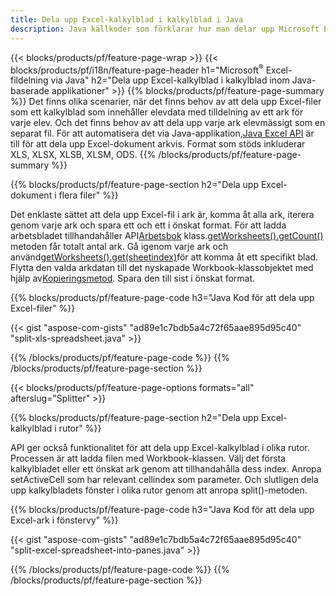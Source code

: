 ```yaml
---
title: Dela upp Excel-kalkylblad i kalkylblad i Java
description: Java källkoder som förklarar hur man delar upp Microsoft Excel-filer i flera dokument med hjälp av Java Excel-bibliotek
---
```

{{< blocks/products/pf/feature-page-wrap >}}
{{< blocks/products/pf/i18n/feature-page-header h1="Microsoft<sup>&reg;</sup> Excel-fildelning via Java" h2="Dela upp Excel-kalkylblad i kalkylblad inom Java-baserade applikationer" >}}
{{% blocks/products/pf/feature-page-summary %}}
 Det finns olika scenarier, när det finns behov av att dela upp Excel-filer som ett kalkylblad som innehåller elevdata med tilldelning av ett ark för varje elev. Och det finns behov av att dela upp varje ark elevmässigt som en separat fil. För att automatisera det via Java-applikation,[Java Excel API](/cells/sv/java/) är till för att dela upp Excel-dokument arkvis. Format som stöds inkluderar XLS, XLSX, XLSB, XLSM, ODS.
{{% /blocks/products/pf/feature-page-summary %}}

{{% blocks/products/pf/feature-page-section h2="Dela upp Excel-dokument i flera filer" %}}

 Det enklaste sättet att dela upp Excel-fil i ark är, komma åt alla ark, iterera genom varje ark och spara ett och ett i önskat format. För att ladda arbetsbladet tillhandahåller API[Arbetsbok](https://reference.aspose.com/cells/java/com.aspose.cells/Workbook) klass.[getWorksheets().getCount()](https://reference.aspose.com/cells/java/com.aspose.cells/worksheetcollection#Count) metoden får totalt antal ark. Gå igenom varje ark och använd[getWorksheets().get(sheetindex)](https://reference.aspose.com/cells/java/com.aspose.cells/worksheetcollection#get)för att komma åt ett specifikt blad. Flytta den valda arkdatan till det nyskapade Workbook-klassobjektet med hjälp av[Kopieringsmetod](https://reference.aspose.com/cells/java/com.aspose.cells/workbook#copy(com.aspose.cells.Workbook)). Spara den till sist i önskat format.

{{% blocks/products/pf/feature-page-code h3="Java Kod för att dela upp Excel-filer" %}}

{{< gist "aspose-com-gists" "ad89e1c7bdb5a4c72f65aae895d95c40" "split-xls-spreadsheet.java" >}}

{{% /blocks/products/pf/feature-page-code %}}
{{% /blocks/products/pf/feature-page-section %}}

{{< blocks/products/pf/feature-page-options formats="all" afterslug="Splitter" >}}

{{% blocks/products/pf/feature-page-section h2="Dela upp Excel-kalkylblad i rutor" %}}

API ger också funktionalitet för att dela upp Excel-kalkylblad i olika rutor. Processen är att ladda filen med Workbook-klassen. Välj det första kalkylbladet eller ett önskat ark genom att tillhandahålla dess index. Anropa setActiveCell som har relevant cellindex som parameter. Och slutligen dela upp kalkylbladets fönster i olika rutor genom att anropa split()-metoden.

{{% blocks/products/pf/feature-page-code h3="Java Kod för att dela upp Excel-ark i fönstervy" %}}

{{< gist "aspose-com-gists" "ad89e1c7bdb5a4c72f65aae895d95c40" "split-excel-spreadsheet-into-panes.java" >}}

{{% /blocks/products/pf/feature-page-code %}}
{{% /blocks/products/pf/feature-page-section %}}
